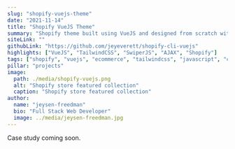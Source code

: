 ```yaml
---
slug: "shopify-vuejs-theme"
date: "2021-11-14"
title: "Shopify VueJS Theme"
summary: "Shopify theme built using VueJS and designed from scratch with TailwindCSS.  Enhanced user experience via the Shopify AJAX API for dynamic cart updates. Image carousel using SwiperJS.  Interactive components for size and color selection."
siteLink: ""
githubLink: "https://github.com/jeyeverett/shopify-cli-vuejs"
highlights: ["VueJS", "TailwindCSS", "SwiperJS", "AJAX", "Shopify"]
tags: ["shopify", "vuejs", "ecommerce", "tailwindcss", "javascript", "coding"]
pillar: "projects"
image:
  path: ./media/shopify-vuejs.png
  alt: "Shopify store featured collection"
  caption: "Shopify store featured collection"
author:
  name: "jeysen-freedman"
  bio: "Full Stack Web Developer"
  image: ../media/jeysen-freedman.jpg
---
```


Case study coming soon.
